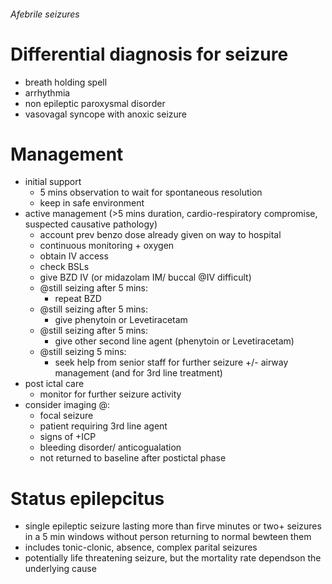 ###### Afebrile seizures
    

# Differential diagnosis for seizure
- breath holding spell
- arrhythmia
- non epileptic paroxysmal disorder
- vasovagal syncope with anoxic seizure

# Management
- initial support
    + 5 mins observation to wait for spontaneous resolution
    + keep in safe environment
- active management (>5 mins duration, cardio-respiratory compromise, suspected causative pathology)
    + account prev benzo dose already given on way to hospital
    + continuous monitoring + oxygen
    + obtain IV access
    + check BSLs
    + give BZD IV (or midazolam IM/ buccal @IV difficult)
    + @still seizing after 5 mins:
        * repeat BZD
    + @still seizing after 5 mins:
        * give phenytoin or Levetiracetam
    + @still seizing after 5 mins:
        * give other second line agent (phenytoin or Levetiracetam)
    + @still seizing 5 mins:
        * seek help from senior staff for further seizure +/- airway management (and for 3rd line treatment)
- post ictal care
    + monitor for further seizure activity
- consider imaging @:
    + focal seizure
    + patient requiring 3rd line agent
    + signs of +ICP
    + bleeding disorder/ anticogualation
    + not returned to baseline after postictal phase


# Status epilepcitus
- single epileptic seizure lasting more than firve minutes or two+ seizures in a 5 min windows without person returning to normal bewteen them
- includes tonic-clonic, absence, complex parital seizures
- potentially life threatening seizure, but the mortality rate dependson the underlying cause